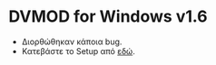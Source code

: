 # DVMOD for Windows v1.6
* Διορθώθηκαν κάποια bug.
* Κατεβάστε το Setup από [εδώ](https://dvmod.weebly.com/windows.html).
